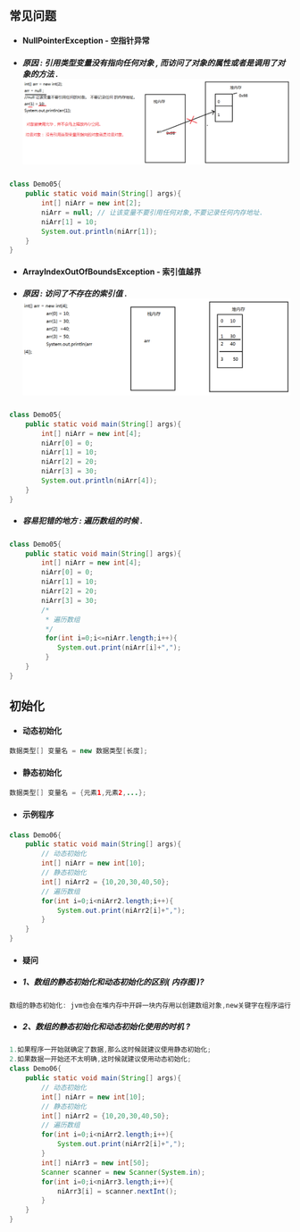 ## 常见问题

* #### NullPointerException - 空指针异常
* ##### 原因 : 引用类型变量没有指向任何对象 , 而访问了对象的属性或者是调用了对象的方法 .![](/assets/数组出现空指针异常的原因分析.png)

```java
class Demo05{
    public static void main(String[] args){
        int[] niArr = new int[2];
        niArr = null; // 让该变量不要引用任何对象,不要记录任何内存地址.
        niArr[1] = 10;
        System.out.println(niArr[1]);
    }
}
```

* #### ArrayIndexOutOfBoundsException - 索引值越界
* ##### 原因 : 访问了不存在的索引值 .![](/assets/索引值越界.png)

```java
class Demo05{
    public static void main(String[] args){
        int[] niArr = new int[4];
        niArr[0] = 0;
        niArr[1] = 10;
        niArr[2] = 20;
        niArr[3] = 30;
        System.out.println(niArr[4]);
    }
}
```

* ##### 容易犯错的地方 : 遍历数组的时候 .

```java
class Demo05{
    public static void main(String[] args){
        int[] niArr = new int[4];
        niArr[0] = 0;
        niArr[1] = 10;
        niArr[2] = 20;
        niArr[3] = 30;
        /*
         * 遍历数组
         */
         for(int i=0;i<=niArr.length;i++){
            System.out.print(niArr[i]+",");
         }
    }
}
```

## 初始化

* #### 动态初始化

```java
数据类型[] 变量名 = new 数据类型[长度];
```

* #### 静态初始化

```java
数据类型[] 变量名 = {元素1,元素2,...};
```

* #### 示例程序

```java
class Demo06{
    public static void main(String[] args){
        // 动态初始化
        int[] niArr = new int[10];
        // 静态初始化
        int[] niArr2 = {10,20,30,40,50};
        // 遍历数组
        for(int i=0;i<niArr2.length;i++){
            System.out.print(niArr2[i]+",");
        }
    }
}
```

* #### 疑问
* ##### 1、数组的静态初始化和动态初始化的区别\( 内存图 \)?

```java
数组的静态初始化: jvm也会在堆内存中开辟一块内存用以创建数组对象,new关键字在程序运行的时候由jvm帮它添加;
```

* ##### 2、数组的静态初始化和动态初始化使用的时机 ?

```java
1.如果程序一开始就确定了数据,那么这时候就建议使用静态初始化;
2.如果数据一开始还不太明确,这时候就建议使用动态初始化;
class Demo06{
	public static void main(String[] args){
		// 动态初始化
		int[] niArr = new int[10];
		// 静态初始化
		int[] niArr2 = {10,20,30,40,50};
		// 遍历数组
		for(int i=0;i<niArr2.length;i++){
			System.out.print(niArr2[i]+",");
		}
		int[] niArr3 = new int[50];
		Scanner scanner = new Scanner(System.in);
		for(int i=0;i<niArr3.length;i++){
			niArr3[i] = scanner.nextInt();
		}
	}
}
```



